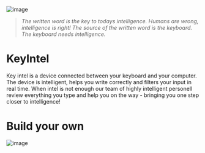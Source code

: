 ![image](https://cloud.githubusercontent.com/assets/474066/22874239/4271e210-f1c5-11e6-9232-81438c1fd9a7.png)
> _The written word is the key to todays intelligence. Humans are wrong, intelligence is right! The source of the written word is the keyboard. The keyboard needs intelligence._

# KeyIntel
Key intel is a device connected between your keyboard and your computer. The device is intelligent, helps you write correctly and filters your input in real time. When intel is not enough our team of highly intelligent personell review everything you type and help you on the way - bringing you one step closer to intelligence!

# Build your own
![image](https://cloud.githubusercontent.com/assets/474066/22874397/115df956-f1c6-11e6-8c99-b6f6987d4306.png)
